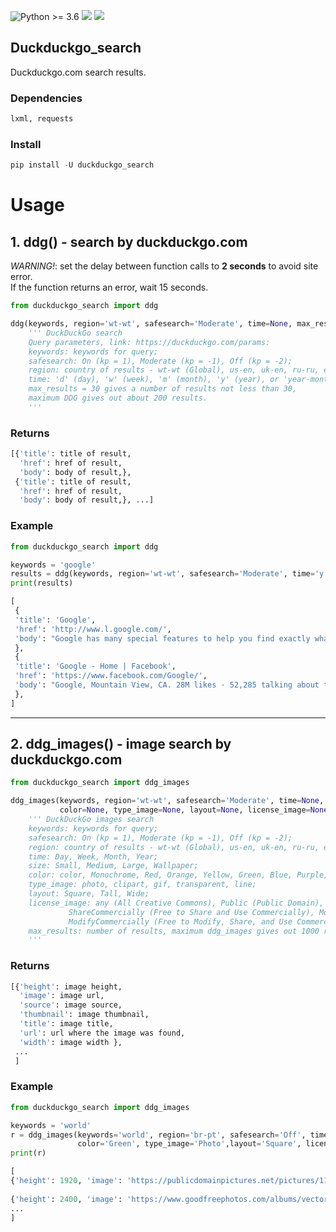 ![Python >= 3.6](https://img.shields.io/badge/python->=3.6-red.svg) [![](https://badgen.net/github/release/deedy5/duckduckgo_search)](https://github.com/deedy5/duckduckgo_search/releases) [![](https://badge.fury.io/py/duckduckgo-search.svg)](https://pypi.org/project/duckduckgo-search) 
## Duckduckgo_search

Duckduckgo.com search results.

### Dependencies
```python
lxml, requests
```
### Install
```python
pip install -U duckduckgo_search
```

# Usage

## 1. ddg() - search by duckduckgo.com

*WARNING!*: set the delay between function calls to **2 seconds** to avoid site error. </br>
If the function returns an error, wait 15 seconds. </br>

```python
from duckduckgo_search import ddg

ddg(keywords, region='wt-wt', safesearch='Moderate', time=None, max_results=30, **kwargs):
    ''' DuckDuckGo search
    Query parameters, link: https://duckduckgo.com/params:
    keywords: keywords for query;
    safesearch: On (kp = 1), Moderate (kp = -1), Off (kp = -2);
    region: country of results - wt-wt (Global), us-en, uk-en, ru-ru, etc.;
    time: 'd' (day), 'w' (week), 'm' (month), 'y' (year), or 'year-month-date..year-month-date';    
    max_results = 30 gives a number of results not less than 30,   
    maximum DDG gives out about 200 results.
    '''
```
### Returns
```python
[{'title': title of result,
  'href': href of result,
  'body': body of result,},
 {'title': title of result,
  'href': href of result,
  'body': body of result,}, ...]
```
### Example
```python
from duckduckgo_search import ddg

keywords = 'google'
results = ddg(keywords, region='wt-wt', safesearch='Moderate', time='y', max_results=2)
print(results)
```
```python
[
 {
 'title': 'Google', 
 'href': 'http://www.l.google.com/', 
 'body': "Google has many special features to help you find exactly what you're looking for. Advertising Programs Business Solutions About Google."
 }, 
 {
 'title': 'Google - Home | Facebook', 
 'href': 'https://www.facebook.com/Google/', 
 'body': "Google, Mountain View, CA. 28M likes · 52,285 talking about this · 611 were here. Organizing the world's information and making it universally accessible... See actions taken by the people who manage and post content. Google Inc. is responsible for this Page."
 },
]
```
___
## 2. ddg_images() - image search by duckduckgo.com
```python
from duckduckgo_search import ddg_images

ddg_images(keywords, region='wt-wt', safesearch='Moderate', time=None, size=None,
           color=None, type_image=None, layout=None, license_image=None, max_results=100):
    ''' DuckDuckGo images search
    keywords: keywords for query;
    safesearch: On (kp = 1), Moderate (kp = -1), Off (kp = -2);
    region: country of results - wt-wt (Global), us-en, uk-en, ru-ru, etc.;
    time: Day, Week, Month, Year;
    size: Small, Medium, Large, Wallpaper;
    color: color, Monochrome, Red, Orange, Yellow, Green, Blue, Purple, Pink, Brown, Black, Gray, Teal, White;
    type_image: photo, clipart, gif, transparent, line;
    layout: Square, Tall, Wide;
    license_image: any (All Creative Commons), Public (Public Domain), Share (Free to Share and Use),
             ShareCommercially (Free to Share and Use Commercially), Modify (Free to Modify, Share, and Use),
             ModifyCommercially (Free to Modify, Share, and Use Commercially);
    max_results: number of results, maximum ddg_images gives out 1000 results.
    '''
```
### Returns
```python
[{'height': image height,
  'image': image url,
  'source': image source,
  'thumbnail': image thumbnail,
  'title': image title,
  'url': url where the image was found,
  'width': image width },  
 ...
 ]
```
### Example
```python
from duckduckgo_search import ddg_images

keywords = 'world'
r = ddg_images(keywords='world', region='br-pt', safesearch='Off', time='Year', size='Wallpaper', 
               color='Green', type_image='Photo',layout='Square', license_image='Public', max_results=500)
print(r)
```
```python
[
{'height': 1920, 'image': 'https://publicdomainpictures.net/pictures/110000/velka/arid-world.jpg', 'source': 'Bing', 'thumbnail': 'https://tse4.mm.bing.net/th?id=OIP.kCgFTRlCKn04iljW31QvNQHaHa&pid=Api', 'title': 'Arid World Free Stock Photo - Public Domain Pictures', 'url': 'https://www.publicdomainpictures.net/view-image.php?image=108025&picture=arid-world', 'width': 1920},
 
{'height': 2400, 'image': 'https://www.goodfreephotos.com/albums/vector-images/kawaii-earth-vector-clipart.png', 'source': 'Bing', 'thumbnail': 'https://tse4.mm.bing.net/th?id=OIP.Sq1GMsUVFlekkoof_wwx7wHaHa&pid=Api', 'title': 'Kawaii Earth Vector Clipart image - Free stock photo ...', 'url': 'https://www.goodfreephotos.com/public-domain-images/kawaii-earth-vector-clipart.png.php', 'width': 2400},
...
]
```
